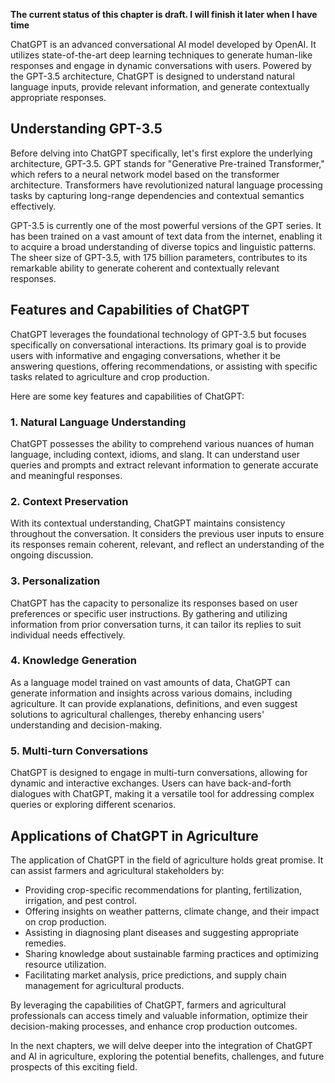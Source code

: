 **The current status of this chapter is draft. I will finish it later when I have time**

ChatGPT is an advanced conversational AI model developed by OpenAI. It utilizes state-of-the-art deep learning techniques to generate human-like responses and engage in dynamic conversations with users. Powered by the GPT-3.5 architecture, ChatGPT is designed to understand natural language inputs, provide relevant information, and generate contextually appropriate responses.

**Understanding GPT-3.5**
-------------------------

Before delving into ChatGPT specifically, let's first explore the underlying architecture, GPT-3.5. GPT stands for "Generative Pre-trained Transformer," which refers to a neural network model based on the transformer architecture. Transformers have revolutionized natural language processing tasks by capturing long-range dependencies and contextual semantics effectively.

GPT-3.5 is currently one of the most powerful versions of the GPT series. It has been trained on a vast amount of text data from the internet, enabling it to acquire a broad understanding of diverse topics and linguistic patterns. The sheer size of GPT-3.5, with 175 billion parameters, contributes to its remarkable ability to generate coherent and contextually relevant responses.

**Features and Capabilities of ChatGPT**
----------------------------------------

ChatGPT leverages the foundational technology of GPT-3.5 but focuses specifically on conversational interactions. Its primary goal is to provide users with informative and engaging conversations, whether it be answering questions, offering recommendations, or assisting with specific tasks related to agriculture and crop production.

Here are some key features and capabilities of ChatGPT:

### **1. Natural Language Understanding**

ChatGPT possesses the ability to comprehend various nuances of human language, including context, idioms, and slang. It can understand user queries and prompts and extract relevant information to generate accurate and meaningful responses.

### **2. Context Preservation**

With its contextual understanding, ChatGPT maintains consistency throughout the conversation. It considers the previous user inputs to ensure its responses remain coherent, relevant, and reflect an understanding of the ongoing discussion.

### **3. Personalization**

ChatGPT has the capacity to personalize its responses based on user preferences or specific user instructions. By gathering and utilizing information from prior conversation turns, it can tailor its replies to suit individual needs effectively.

### **4. Knowledge Generation**

As a language model trained on vast amounts of data, ChatGPT can generate information and insights across various domains, including agriculture. It can provide explanations, definitions, and even suggest solutions to agricultural challenges, thereby enhancing users' understanding and decision-making.

### **5. Multi-turn Conversations**

ChatGPT is designed to engage in multi-turn conversations, allowing for dynamic and interactive exchanges. Users can have back-and-forth dialogues with ChatGPT, making it a versatile tool for addressing complex queries or exploring different scenarios.

**Applications of ChatGPT in Agriculture**
------------------------------------------

The application of ChatGPT in the field of agriculture holds great promise. It can assist farmers and agricultural stakeholders by:

* Providing crop-specific recommendations for planting, fertilization, irrigation, and pest control.
* Offering insights on weather patterns, climate change, and their impact on crop production.
* Assisting in diagnosing plant diseases and suggesting appropriate remedies.
* Sharing knowledge about sustainable farming practices and optimizing resource utilization.
* Facilitating market analysis, price predictions, and supply chain management for agricultural products.

By leveraging the capabilities of ChatGPT, farmers and agricultural professionals can access timely and valuable information, optimize their decision-making processes, and enhance crop production outcomes.

In the next chapters, we will delve deeper into the integration of ChatGPT and AI in agriculture, exploring the potential benefits, challenges, and future prospects of this exciting field.
